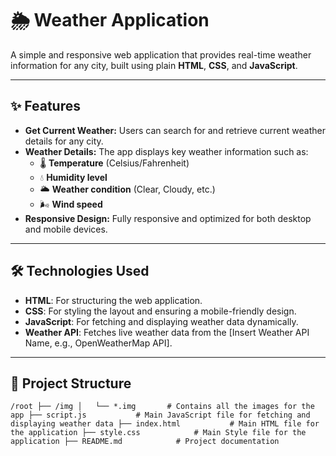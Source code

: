 # 🌦️ Weather Application

A simple and responsive web application that provides real-time weather information for any city, built using plain **HTML**, **CSS**, and **JavaScript**.

---

## ✨ Features

- **Get Current Weather:** Users can search for and retrieve current weather details for any city.
- **Weather Details:** The app displays key weather information such as:
  - 🌡️ **Temperature** (Celsius/Fahrenheit)
  - 💧 **Humidity level**
  - 🌥️ **Weather condition** (Clear, Cloudy, etc.)
  - 🌬️ **Wind speed**
- **Responsive Design:** Fully responsive and optimized for both desktop and mobile devices.

---

## 🛠️ Technologies Used

- **HTML**: For structuring the web application.
- **CSS**: For styling the layout and ensuring a mobile-friendly design.
- **JavaScript**: For fetching and displaying weather data dynamically.
- **Weather API**: Fetches live weather data from the [Insert Weather API Name, e.g., OpenWeatherMap API].

---

## 📁 Project Structure

``
/root
  ├── /img
  │   └── *.img       # Contains all the images for the app
  ├── script.js           # Main JavaScript file for fetching and displaying weather data
  ├── index.html           # Main HTML file for the application
  ├── style.css            # Main Style file for the application
  ├── README.md            # Project documentation
``

